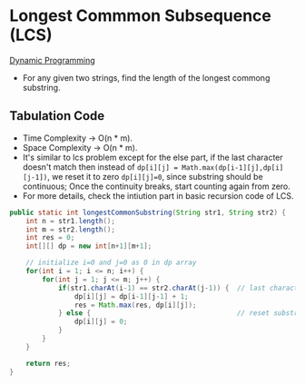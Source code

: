 # Longest Commmon Subsequence (LCS)
[Dynamic Programming](DynamicProgramming.md)
* For any given two strings, find the length of the longest commong substring.

## Tabulation Code
* Time Complexity -> O(n * m).
* Space Complexity -> O(n * m).
* It's similar to lcs problem except for the else part, if the last character doesn't match then instead of `dp[i][j] = Math.max(dp[i-1][j],dp[i][j-1])`, we reset it to zero `dp[i][j]=0`, since substring should be continuous; Once the continuity breaks, start counting again from zero. 
* For more details, check the intiution part in basic recursion code of LCS.
``` java
public static int longestCommonSubstring(String str1, String str2) {
    int n = str1.length();
    int m = str2.length();
    int res = 0;
    int[][] dp = new int[n+1][m+1];

    // initialize i=0 and j=0 as 0 in dp array
    for(int i = 1; i <= n; i++) {
        for(int j = 1; j <= m; j++) {
            if(str1.charAt(i-1) == str2.charAt(j-1)) {  // last character matched
                dp[i][j] = dp[i-1][j-1] + 1;
                res = Math.max(res, dp[i][j]);
            } else {                                    // reset substring length=0
                dp[i][j] = 0;
            }
        }
    }

    return res;
}
```